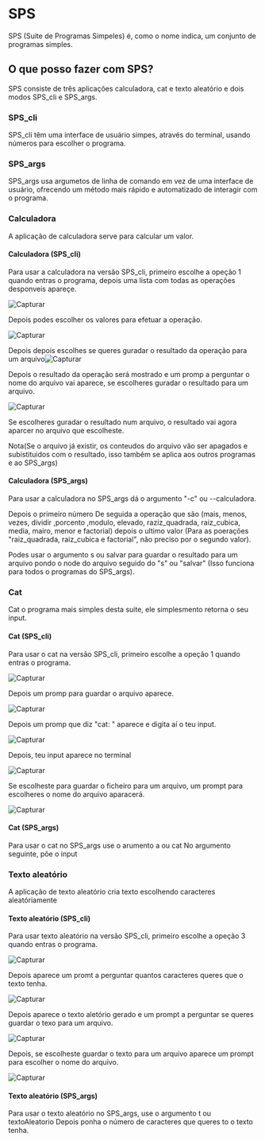 # SPS
SPS (Suite de Programas Simpeles) é, como o nome indica, um conjunto de programas simples. 

## O que posso fazer com SPS?
SPS consiste de três aplicações calculadora, cat e texto aleatório e dois modos SPS_cli e SPS_args.
 
### SPS_cli
SPS_cli têm uma interface de usuário simpes, através do terminal, usando números para escolher o programa.

### SPS_args
SPS_args usa argumetos de linha de comando em vez de uma interface de usuário, ofrecendo um método mais rápido e automatizado de interagir com o programa.

### Calculadora
A aplicação de calculadora serve para calcular um valor.

#### Calculadora (SPS_cli)
Para usar a calculadora na versão SPS_cli, primeiro escolhe a opeção 1 quando entras o programa, depois uma lista com todas as operações desponveis apareçe.

![Capturar](https://user-images.githubusercontent.com/97802328/188321165-05f1aa9f-fc0c-46e8-a6b3-000d4c723025.PNG)

Depois podes escolher os valores para efetuar a operação.

![Capturar](https://user-images.githubusercontent.com/97802328/188321255-69d16923-bed4-4028-b585-f832739957cb.PNG)

Depois depois escolhes se queres guradar o resultado da operação para um arquivo![Capturar](https://user-images.githubusercontent.com/97802328/188321334-ee5d8ba9-d1c9-47e7-acf7-1c431bbf5da5.PNG)

Depois o resultado da operação será mostrado e um promp a perguntar o nome do arquivo vai aparece, se escolheres guradar o resultado para um arquivo.

![Capturar](https://user-images.githubusercontent.com/97802328/188321410-4df1fdf2-35fe-4b3d-ad01-700fe74d213b.PNG)

Se escolheres guradar o resultado num arquivo, o resultado vai agora aparcer no arquivo que escolheste.

Nota(Se o arquivo já existir, os conteudos do arquivo vão ser apagados e subistituidos com o resultado, isso também se aplica aos outros programas e ao SPS_args)

#### Calculadora (SPS_args)
Para usar a calculadora no SPS_args dá o argumento "-c" ou --calculadora.

Depois o primeiro número
De seguida a operação que são (mais, menos, vezes, dividir ,porcento ,modulo, elevado, raziz_quadrada, raiz_cubica, media, mairo, menor e factorial)
depois o ultimo valor (Para as poerações "raiz_quadrada, raiz_cubica e factorial", não preciso por o segundo valor).

Podes usar o argumento s ou salvar para guardar o resultado para um arquivo pondo o node do arquivo seguido do "s" ou "salvar" 
(Isso funciona para todos o programas do SPS_args).

### Cat
Cat o programa mais simples desta suite, ele simplesmento retorna o seu input.

#### Cat (SPS_cli)

Para usar o cat na versão SPS_cli, primeiro escolhe a opeção 1 quando entras o programa.

![Capturar](https://user-images.githubusercontent.com/97802328/188323507-cee16969-b32b-42a4-af43-eea9867d4993.PNG)

Depois um promp para guardar o arquivo aparece.

![Capturar](https://user-images.githubusercontent.com/97802328/188323549-d202cc95-60ef-4d89-a0f5-8026b0fb5b41.PNG)

Depois um promp que diz "cat: " aparece e digita aí o teu input.

![Capturar](https://user-images.githubusercontent.com/97802328/188323632-9d79ff73-cab3-42e8-91e2-a71def77645a.PNG)

Depois, teu input aparece no terminal

![Capturar](https://user-images.githubusercontent.com/97802328/188323670-84e10668-15e6-4bb5-b33e-7838da50d3ba.PNG)

Se escolheste para guardar o ficheiro para um arquivo, um prompt para escolheres o nome do arquivo aparacerá.


![Capturar](https://user-images.githubusercontent.com/97802328/188323769-4913a995-c1b8-47eb-a7d5-54d239ba3948.PNG)

#### Cat (SPS_args)

Para usar o cat no SPS_args use o arumento a ou cat
No argumento seguinte, põe o input

### Texto aleatório
A aplicação de texto aleatório cria texto escolhendo caracteres aleatóriamente

#### Texto aleatório (SPS_cli)
Para usar texto aleatório na versão SPS_cli, primeiro escolhe a opeção 3 quando entras o programa.

![Capturar](https://user-images.githubusercontent.com/97802328/188324565-aecba3c0-d6e8-441d-9639-59c52995f2a1.PNG)

Depois aparece um promt a perguntar quantos caracteres queres que o texto tenha.

![Capturar](https://user-images.githubusercontent.com/97802328/188324624-afc1efe8-1f65-40f6-b5eb-d04137264d77.PNG)

Depois aparece o texto aletório gerado e um prompt a perguntar se queres guardar o texo para um arquivo.

![Capturar](https://user-images.githubusercontent.com/97802328/188324705-ff874e1a-3c8b-41db-9ee6-39a842f203d0.PNG)

Depois, se escolheste guardar o texto para um arquivo aparece um prompt para escolher o nome do arquivo.

![Capturar](https://user-images.githubusercontent.com/97802328/188324903-7b8d7ca6-79a2-418d-b1fb-a0498d8dc1af.PNG)

#### Texto aleatório (SPS_args)

Para usar o texto aleatório no SPS_args, use o argumento t ou textoAleatorio
Depois ponha o número de caracteres que queres to o texto tenha.

